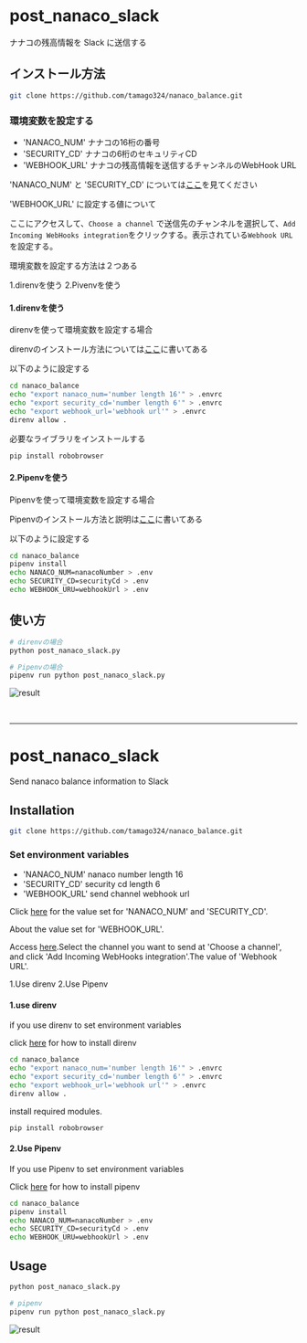 # post_nanaco_slack

ナナコの残高情報を Slack に送信する

## インストール方法

```sh
git clone https://github.com/tamago324/nanaco_balance.git
```

### 環境変数を設定する

- 'NANACO_NUM'
    ナナコの16桁の番号
- 'SECURITY_CD'
    ナナコの6桁のセキュリティCD
- 'WEBHOOK_URL'
    ナナコの残高情報を送信するチャンネルのWebHook URL

'NANACO_NUM' と 'SECURITY_CD' については[ここ](https://www.nanaco-net.jp/pc/emServlet)を見てください

'WEBHOOK_URL' に設定する値について

ここにアクセスして、`Choose a channel` で送信先のチャンネルを選択して、`Add Incoming WebHooks integration`をクリックする。表示されている`Webhook URL`を設定する。

環境変数を設定する方法は２つある

1.direnvを使う
2.Pivenvを使う

#### 1.direnvを使う

direnvを使って環境変数を設定する場合

direnvのインストール方法については[ここ](http://tmg0525.hatenadiary.jp/entry/2017/11/07/020609)に書いてある

以下のように設定する

```sh
cd nanaco_balance
echo "export nanaco_num='number length 16'" > .envrc
echo "export security_cd='number length 6'" > .envrc
echo "export webhook_url='webhook url'" > .envrc
direnv allow .
```

必要なライブラリをインストールする

```sh
pip install robobrowser
```

#### 2.Pipenvを使う

Pipenvを使って環境変数を設定する場合

Pipenvのインストール方法と説明は[ここ](http://tmg0525.hatenadiary.jp/entry/2017/10/29/134453)に書いてある

以下のように設定する

```sh
cd nanaco_balance
pipenv install
echo NANACO_NUM=nanacoNumber > .env
echo SECURITY_CD=securityCd > .env
echo WEBHOOK_URU=webhookUrl > .env
```


## 使い方

```sh
# direnvの場合
python post_nanaco_slack.py

# Pipenvの場合
pipenv run python post_nanaco_slack.py
```

![result](https://github.com/tamago324/post_nanaco_slack/blob/master/img.png?raw=true)

<br>

---

# post_nanaco_slack

Send nanaco balance information to Slack

## Installation

```sh
git clone https://github.com/tamago324/nanaco_balance.git
```

### Set environment variables

- 'NANACO_NUM'
    nanaco number length 16
- 'SECURITY_CD'
    security cd length 6
- 'WEBHOOK_URL'
    send channel webhook url

Click [here](https://www.nanaco-net.jp/pc/emServlet) for the value set for 'NANACO_NUM' and 'SECURITY_CD'.

About the value set for 'WEBHOOK_URL'.

Access [here](https://slack.com/services/new/incoming-webhook).Select the channel you want to send at 'Choose a channel', and click 'Add Incoming WebHooks integration'.The value of 'Webhook URL'.

1.Use direnv
2.Use Pipenv

#### 1.use direnv

if you use direnv to set environment variables

click [here](http://tmg0525.hatenadiary.jp/entry/2017/11/07/020609) for how to install direnv

```sh
cd nanaco_balance
echo "export nanaco_num='number length 16'" > .envrc
echo "export security_cd='number length 6'" > .envrc
echo "export webhook_url='webhook url'" > .envrc
direnv allow .
```

install required modules.

```sh
pip install robobrowser
```

#### 2.Use Pipenv

If you use Pipenv to set environment variables

Click [here](http://tmg0525.hatenadiary.jp/entry/2017/10/29/134453) for how to install pipenv

```sh
cd nanaco_balance
pipenv install
echo NANACO_NUM=nanacoNumber > .env
echo SECURITY_CD=securityCd > .env
echo WEBHOOK_URU=webhookUrl > .env
```


## Usage

```sh
python post_nanaco_slack.py

# pipenv
pipenv run python post_nanaco_slack.py
```

![result](https://github.com/tamago324/post_nanaco_slack/blob/master/img.png?raw=true)
